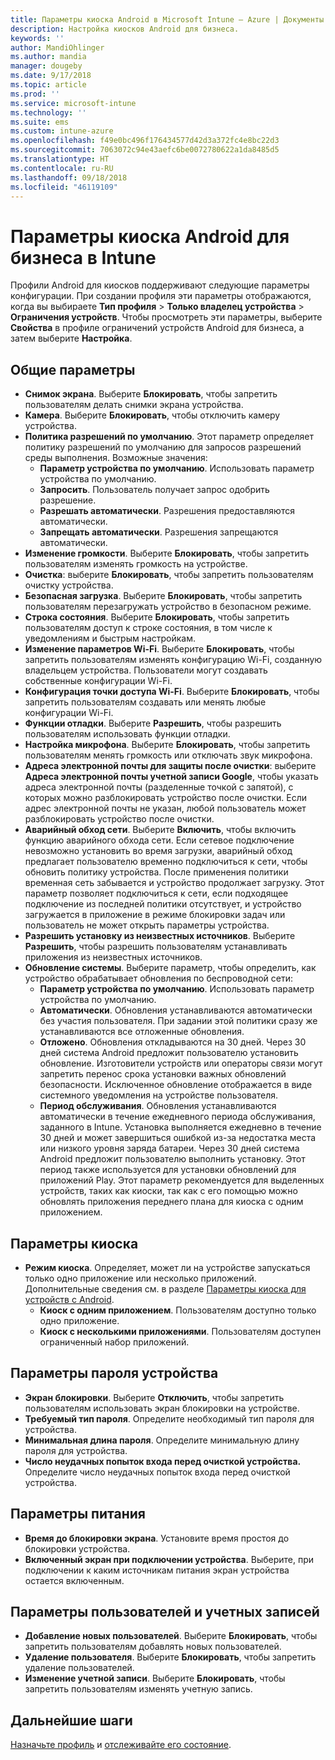 ```yaml
---
title: Параметры киоска Android в Microsoft Intune — Azure | Документы Майкрософт
description: Настройка киосков Android для бизнеса.
keywords: ''
author: MandiOhlinger
ms.author: mandia
manager: dougeby
ms.date: 9/17/2018
ms.topic: article
ms.prod: ''
ms.service: microsoft-intune
ms.technology: ''
ms.suite: ems
ms.custom: intune-azure
ms.openlocfilehash: f49e0bc496f176434577d42d3a372fc4e8bc22d3
ms.sourcegitcommit: 7063072c94e43aefc6be0072780622a1da8485d5
ms.translationtype: HT
ms.contentlocale: ru-RU
ms.lasthandoff: 09/18/2018
ms.locfileid: "46119109"
---
```

# <a name="android-enterprise-kiosk-settings-in-intune"></a>Параметры киоска Android для бизнеса в Intune

Профили Android для киосков поддерживают следующие параметры конфигурации. При создании профиля эти параметры отображаются, когда вы выбираете **Тип профиля** > **Только владелец устройства** > **Ограничения устройств**. Чтобы просмотреть эти параметры, выберите **Свойства** в профиле ограничений устройств Android для бизнеса, а затем выберите **Настройка**.

## <a name="general-settings"></a>Общие параметры

- **Снимок экрана**. Выберите **Блокировать**, чтобы запретить пользователям делать снимки экрана устройства.
- **Камера**. Выберите **Блокировать**, чтобы отключить камеру устройства.
- **Политика разрешений по умолчанию**. Этот параметр определяет политику разрешений по умолчанию для запросов разрешений среды выполнения. Возможные значения:
    - **Параметр устройства по умолчанию**. Использовать параметр устройства по умолчанию.
    - **Запросить**. Пользователь получает запрос одобрить разрешение.
    - **Разрешать автоматически**. Разрешения предоставляются автоматически.
    - **Запрещать автоматически**. Разрешения запрещаются автоматически.
- **Изменение громкости**. Выберите **Блокировать**, чтобы запретить пользователям изменять громкость на устройстве.
- **Очистка**: выберите **Блокировать**, чтобы запретить пользователям очистку устройства.
- **Безопасная загрузка**. Выберите **Блокировать**, чтобы запретить пользователям перезагружать устройство в безопасном режиме.
- **Строка состояния**. Выберите **Блокировать**, чтобы запретить пользователям доступ к строке состояния, в том числе к уведомлениям и быстрым настройкам.
- **Изменение параметров Wi-Fi**. Выберите **Блокировать**, чтобы запретить пользователям изменять конфигурацию Wi-Fi, созданную владельцем устройства. Пользователи могут создавать собственные конфигурации Wi-Fi.
- **Конфигурация точки доступа Wi-Fi**. Выберите **Блокировать**, чтобы запретить пользователям создавать или менять любые конфигурации Wi-Fi.
- **Функции отладки**. Выберите **Разрешить**, чтобы разрешить пользователям использовать функции отладки.
- **Настройка микрофона**. Выберите **Блокировать**, чтобы запретить пользователям менять громкость или отключать звук микрофона.
- **Адреса электронной почты для защиты после очистки**: выберите **Адреса электронной почты учетной записи Google**, чтобы указать адреса электронной почты (разделенные точкой с запятой), с которых можно разблокировать устройство после очистки. Если адрес электронной почты не указан, любой пользователь может разблокировать устройство после очистки.
- **Аварийный обход сети**. Выберите **Включить**, чтобы включить функцию аварийного обхода сети. Если сетевое подключение невозможно установить во время загрузки, аварийный обход предлагает пользователю временно подключиться к сети, чтобы обновить политику устройства. После применения политики временная сеть забывается и устройство продолжает загрузку. Этот параметр позволяет подключиться к сети, если подходящее подключение из последней политики отсутствует, и устройство загружается в приложение в режиме блокировки задач или пользователь не может открыть параметры устройства.
- **Разрешить установку из неизвестных источников**. Выберите **Разрешить**, чтобы разрешить пользователям устанавливать приложения из неизвестных источников.
- **Обновление системы**. Выберите параметр, чтобы определить, как устройство обрабатывает обновления по беспроводной сети:
    - **Параметр устройства по умолчанию**. Использовать параметр устройства по умолчанию.
    - **Автоматически**. Обновления устанавливаются автоматически без участия пользователя. При задании этой политики сразу же устанавливаются все отложенные обновления.
    - **Отложено**. Обновления откладываются на 30 дней. Через 30 дней система Android предложит пользователю установить обновление. Изготовители устройств или операторы связи могут запретить перенос срока установки важных обновлений безопасности. Исключенное обновление отображается в виде системного уведомления на устройстве пользователя. 
    - **Период обслуживания**. Обновления устанавливаются автоматически в течение ежедневного периода обслуживания, заданного в Intune. Установка выполняется ежедневно в течение 30 дней и может завершиться ошибкой из-за недостатка места или низкого уровня заряда батареи. Через 30 дней система Android предложит пользователю выполнить установку. Этот период также используется для установки обновлений для приложений Play. Этот параметр рекомендуется для выделенных устройств, таких как киоски, так как с его помощью можно обновлять приложения переднего плана для киоска с одним приложением. 

## <a name="kiosk-settings"></a>Параметры киоска

- **Режим киоска**. Определяет, может ли на устройстве запускаться только одно приложение или несколько приложений. Дополнительные сведения см. в разделе [Параметры киоска для устройств с Android](android-kiosk-settings.md).
    - **Киоск с одним приложением**. Пользователям доступно только одно приложение.
    - **Киоск с несколькими приложениями**. Пользователям доступен ограниченный набор приложений.

## <a name="device-password-settings"></a>Параметры пароля устройства

- **Экран блокировки**. Выберите **Отключить**, чтобы запретить пользователям использовать экран блокировки на устройстве.
- **Требуемый тип пароля**. Определите необходимый тип пароля для устройства.
- **Минимальная длина пароля**. Определите минимальную длину пароля для устройства.
- **Число неудачных попыток входа перед очисткой устройства.** Определите число неудачных попыток входа перед очисткой устройства.

## <a name="power-settings"></a>Параметры питания

- **Время до блокировки экрана**. Установите время простоя до блокировки устройства.
- **Включенный экран при подключении устройства**. Выберите, при подключении к каким источникам питания экран устройства остается включенным.

## <a name="users-and-accounts-settings"></a>Параметры пользователей и учетных записей

- **Добавление новых пользователей**. Выберите **Блокировать**, чтобы запретить пользователям добавлять новых пользователей.
- **Удаление пользователя**. Выберите **Блокировать**, чтобы запретить удаление пользователей.
- **Изменение учетной записи**. Выберите **Блокировать**, чтобы запретить пользователям изменять учетную запись.

## <a name="next-steps"></a>Дальнейшие шаги
[Назначьте профиль](device-profile-assign.md) и [отслеживайте его состояние](device-profile-monitor.md).



